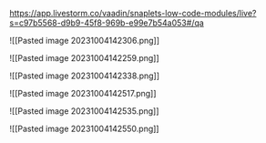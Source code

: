 https://app.livestorm.co/vaadin/snaplets-low-code-modules/live?s=c97b5568-d9b9-45f8-969b-e99e7b54a053#/qa

![[Pasted image 20231004142306.png]]

![[Pasted image 20231004142259.png]]

![[Pasted image 20231004142338.png]]

![[Pasted image 20231004142517.png]]

![[Pasted image 20231004142535.png]]

![[Pasted image 20231004142550.png]]

